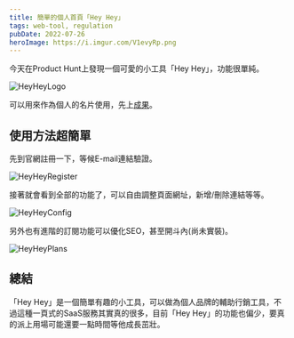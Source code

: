 ```yaml
---
title: 簡單的個人首頁「Hey Hey」
tags: web-tool, regulation
pubDate: 2022-07-26
heroImage: https://i.imgur.com/V1evyRp.png
---
```


今天在Product Hunt上發現一個可愛的小工具「Hey Hey」，功能很單純。

![HeyHeyLogo](https://i.imgur.com/V1evyRp.png)

可以用來作為個人的名片使用，先上[成果](https://heyhey.to/finrodchen)。

## 使用方法超簡單

先到官網註冊一下，等候E-mail連結驗證。

![HeyHeyRegister](https://i.imgur.com/zFyRJdw.png)

接著就會看到全部的功能了，可以自由調整頁面網址，新增/刪除連結等等。

![HeyHeyConfig](https://i.imgur.com/g3AIV3Q.png)

另外也有進階的訂閱功能可以優化SEO，甚至開斗內(尚未實裝)。

![HeyHeyPlans](https://i.imgur.com/72cIxwQ.png)

## 總結

「Hey Hey」是一個簡單有趣的小工具，可以做為個人品牌的輔助行銷工具，不過這種一頁式的SaaS服務其實真的很多，目前「Hey Hey」的功能也偏少，要真的派上用場可能還要一點時間等他成長茁壯。
